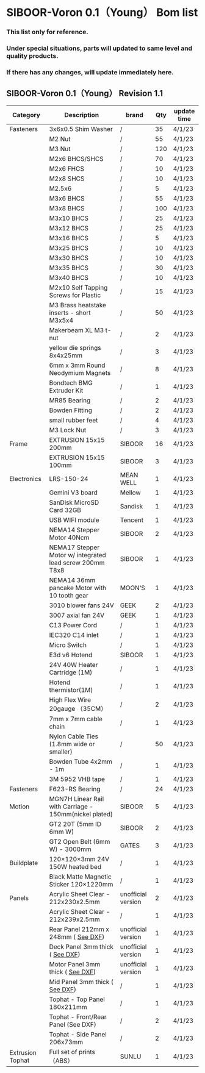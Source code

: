 # SIBOOR-Voron 0.1（Young） Bom list 
### This list only for reference.  
### Under special situations, parts will updated to same level and quality products.  
### If there has any changes, will update immediately here.
## SIBOOR-Voron 0.1（Young） Revision 1.1


| Category         | Description                                              | brand              | Qty | update time |
|------------------|----------------------------------------------------------|--------------------|-----|-------------|
| Fasteners        | 3x6x0.5 Shim Washer                                      | /                  | 35  | 4/1/23      |
|                  | M2 Nut                                                   | /                  | 55  | 4/1/23      |
|                  | M3 Nut                                                   | /                  | 120 | 4/1/23      |
|                  | M2x6 BHCS/SHCS                                           | /                  | 70  | 4/1/23      |
|                  | M2x6 FHCS                                                | /                  | 10  | 4/1/23      |
|                  | M2x8 SHCS                                                | /                  | 10  | 4/1/23      |
|                  | M2.5x6                                                   | /                  | 5   | 4/1/23      |
|                  | M3x6 BHCS                                                | /                  | 55  | 4/1/23      |
|                  | M3x8 BHCS                                                | /                  | 100 | 4/1/23      |
|                  | M3x10 BHCS                                               | /                  | 25  | 4/1/23      |
|                  | M3x12 BHCS                                               | /                  | 25  | 4/1/23      |
|                  | M3x16 BHCS                                               | /                  | 5   | 4/1/23      |
|                  | M3x25 BHCS                                               | /                  | 10  | 4/1/23      |
|                  | M3x30 BHCS                                               | /                  | 10  | 4/1/23      |
|                  | M3x35 BHCS                                               | /                  | 30  | 4/1/23      |
|                  | M3x40 BHCS                                               | /                  | 10  | 4/1/23      |
|                  | M2x10 Self Tapping Screws for Plastic                    | /                  | 15  | 4/1/23      |
|                  | M3 Brass heatstake inserts - short M3x5x4                | /                  | 50  | 4/1/23      |
|                  | Makerbeam XL M3 t-nut                                    | /                  | 2   | 4/1/23      |
|                  | yellow die springs 8x4x25mm                              | /                  | 3   | 4/1/23      |
|                  | 6mm x 3mm Round Neodymium Magnets                        | /                  | 8   | 4/1/23      |
|                  | Bondtech BMG Extruder Kit                                | /                  | 1   | 4/1/23      |
|                  | MR85 Bearing                                             | /                  | 2   | 4/1/23      |
|                  | Bowden Fitting                                           | /                  | 2   | 4/1/23      |
|                  | small rubber feet                                        | /                  | 4   | 4/1/23      |
|                  | M3 Lock Nut                                              | /                  | 3   | 4/1/23      |
| Frame            | EXTRUSION 15x15 200mm                                    | SIBOOR             | 16  | 4/1/23      |
|                  | EXTRUSION 15x15 100mm                                    | SIBOOR             | 3   | 4/1/23      |
| Electronics      | LRS-150-24                                               | MEAN WELL          | 1   | 4/1/23      |
|                  | Gemini V3 board                                          | Mellow             | 1   | 4/1/23      |
|                  | SanDisk MicroSD Card 32GB                                | Sandisk            | 1   | 4/1/23      |
|                  | USB WIFI module                                          | Tencent            | 1   | 4/1/23      |
|                  | NEMA14 Stepper Motor 40Ncm                               | SIBOOR             | 2   | 4/1/23      |
|                  | NEMA17 Stepper Motor w/ integrated lead screw 200mm T8x8 | SIBOOR             | 1   | 4/1/23      |
|                  | NEMA14 36mm pancake Motor with 10 tooth gear             | MOON‘S             | 1   | 4/1/23      |
|                  | 3010 blower fans 24V                                     | GEEK               | 2   | 4/1/23      |
|                  | 3007 axial fan 24V                                       | GEEK               | 1   | 4/1/23      |
|                  | C13 Power Cord                                           | /                  | 1   | 4/1/23      |
|                  | IEC320 C14 inlet                                         | /                  | 1   | 4/1/23      |
|                  | Micro Switch                                             | /                  | 1   | 4/1/23      |
|                  | E3d v6 Hotend                                            | SIBOOR             | 1   | 4/1/23      |
|                  | 24V 40W Heater Cartridge (1M)                            | /                  | 1   | 4/1/23      |
|                  | Hotend thermistor(1M)                                    | /                  | 1   | 4/1/23      |
|                  | High Flex Wire 20gauge  （35CM）                           | /                  | 2   | 4/1/23      |
|                  | 7mm x 7mm cable chain                                    | /                  | 1   | 4/1/23      |
|                  | Nylon Cable Ties (1.8mm wide or smaller)                 | /                  | 50  | 4/1/23      |
|                  | Bowden Tube 4x2mm - 1m                                   | /                  | 1   | 4/1/23      |
|                  | 3M 5952 VHB tape                                         | /                  | 1   | 4/1/23      |
| Fasteners        | F623-RS Bearing                                          | /                  | 24  | 4/1/23      |
| Motion           | MGN7H Linear Rail with Carriage - 150mm(nickel plated)   | SIBOOR             | 5   | 4/1/23      |
|                  | GT2 20T (5mm ID 6mm W)                                   | SIBOOR             | 2   | 4/1/23      |
|                  | GT2 Open Belt (6mm W) - 3000mm                           | GATES              | 3   | 4/1/23      |
| Buildplate       | 120×120×3mm 24V 150W heated bed                          | /                  | 1   | 4/1/23      |
|                  | Black Matte Magnetic Sticker 120×1220mm                  | /                  | 1   | 4/1/23      |
| Panels           | Acrylic Sheet Clear - 212x230x2.5mm                      | unofficial version | 2   | 4/1/23      |
|                  | Acrylic Sheet Clear - 212x239x2.5mm                      | /                  | 1   | 4/1/23      |
|                  | Rear Panel 212mm x 248mm ( [See DXF](https://github.com/Lzhikai/SIBOOR-Voron-0.1/blob/main/SIBOOR%20V0.1%20(Youth%20Edition)%20cutting%20drawings.dwg))                                | unofficial version | 1   | 4/1/23      |
|                  | Deck Panel 3mm thick ( [See DXF](https://github.com/Lzhikai/SIBOOR-Voron-0.1/blob/main/SIBOOR%20V0.1%20(Youth%20Edition)%20cutting%20drawings.dwg))                           | unofficial version | 1   | 4/1/23      |
|                  | Motor Panel 3mm thick ( [See DXF](https://github.com/Lzhikai/SIBOOR-Voron-0.1/blob/main/SIBOOR%20V0.1%20(Youth%20Edition)%20cutting%20drawings.dwg))                          | unofficial version | 1   | 4/1/23      |
|                  | Mid Panel 3mm thick ( [See DXF](https://github.com/Lzhikai/SIBOOR-Voron-0.1/blob/main/SIBOOR%20V0.1%20(Youth%20Edition)%20cutting%20drawings.dwg))                            | /                  | 1   | 4/1/23      |
|                  | Tophat - Top Panel 180x211mm                             | /                  | 1   | 4/1/23      |
|                  | Tophat - Front/Rear Panel (See DXF)                      | /                  | 2   | 4/1/23      |
|                  | Tophat - Side Panel 206x73mm                             | /                  | 2   | 4/1/23      |
| Extrusion Tophat | Full set of prints（ABS）                                  | SUNLU              | 1   | 4/1/23      |
